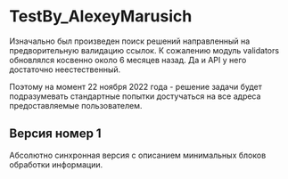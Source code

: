 # TestBy_AlexeyMarusich
Изначально был произведен поиск решений направленный на предворительную валидацию ссылок. К сожалению модуль validators обновлялся косвенно около 6 месяцев назад. Да и API у него достаточно неестественный.

Поэтому на момент 22 ноября 2022 года - решение задачи будет подразумевать стандартные попытки достучаться на все адреса предоставляемые пользователем.

## Версия номер 1
Абсолютно синхронная версия с описанием минимальных блоков обработки информации.